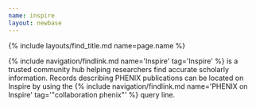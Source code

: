 ```yaml
---
name: inspire
layout: newbase
---
```

{% include layouts/find_title.md name=page.name %}

{% include navigation/findlink.md name='Inspire' tag='Inspire' %} is a trusted community hub helping researchers find accurate scholarly information. Records describing PHENIX publications can be located on Inspire by using the
{% include navigation/findlink.md name='PHENIX on Inspire' tag='"collaboration phenix"' %}
query line.

